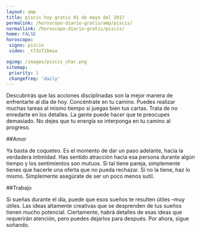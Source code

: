 ```yaml
---
layout: amp
title: piscis hoy gratis 01 de mayo del 2017 
permalink: /horoscopo-diario-gratis/amp/piscis/
normallink: /horoscopo-diario-gratis/piscis/
home: FALSE
horoscopo:
 signo: piscis
 video: _t73xTIkmiw

ogimg: /images/piscis_char.png
sitemap:
 priority: 1
 changefreq: 'daily'
---
```



Descubrirás que las acciones disciplinadas son la mejor manera de enfrentarte al día de hoy. Concéntrate en tu camino. Puedes realizar muchas tareas al mismo tiempo si juegas bien tus cartas. Trata de no enredarte en los detalles. La gente puede hacer que te preocupes demasiado. No dejes que tu energía se interponga en tu camino al progreso.

##Amor

Ya basta de coqueteo. Es el momento de dar un paso adelante, hacia la verdadera intimidad. Has sentido atracción hacia esa persona durante algún tiempo y los sentimientos son mutuos. Si tal tiene pareja, simplemente tienes que hacerle una oferta que no pueda rechazar. Si no la tiene, haz lo mismo. Simplemente asegúrate de ser un poco menos sutil.

##Trabajo

Si sueñas durante el día, puede que esos sueños te resulten útiles –muy útiles. Las ideas altamente creativas que se desprenden de tus sueños tienen mucho potencial. Ciertamente, habrá detalles de esas ideas que requerirán atención, pero puedes dejarlos para después. Por ahora, sigue soñando.